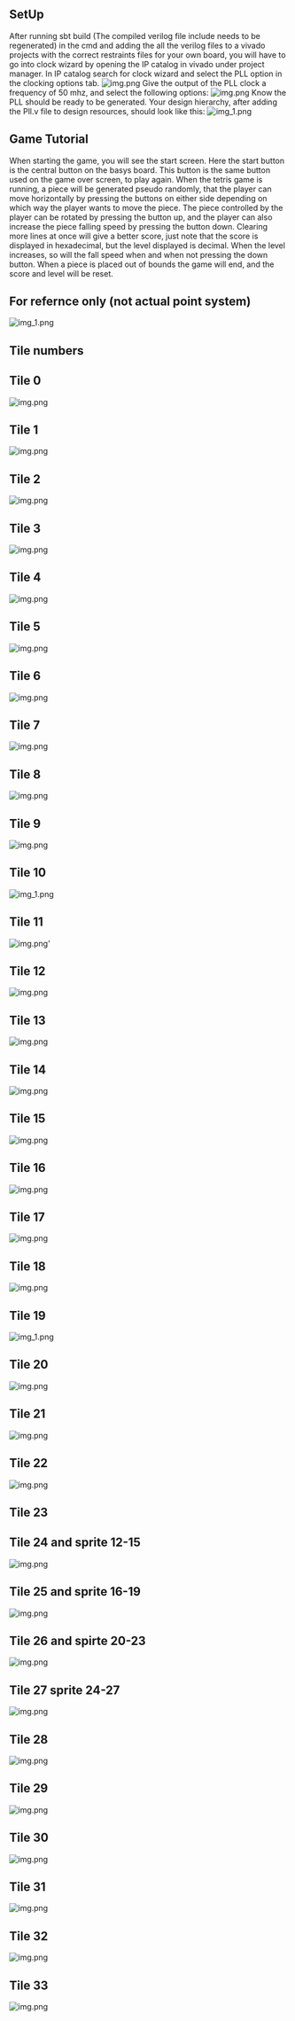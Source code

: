 ## SetUp
After running sbt build (The compiled verilog file include needs to be regenerated) in the cmd and adding the all the verilog files to a vivado projects with the correct restraints files for your own board, you will have to go into clock wizard by opening the IP catalog in vivado under project manager. In IP catalog search for clock wizard and select the PLL option in the clocking options tab.
![img.png](images/setup1.png)
Give the output of the PLL clock a frequency of 50 mhz, and select the following options:
![img.png](images/setup2.png)
Know the PLL should be ready to be generated. Your design hierarchy, after adding the Pll.v file to design resources, should look like this:
![img_1.png](images/setup3.png)
## Game Tutorial
When starting the game, you will see the start screen. Here the start button is the central button on the basys board. This button is the same button used on the game over screen, to play again. When the tetris game is running, a piece will be generated pseudo randomly, that the player can move horizontally by pressing the buttons on either side depending on which way the player wants to move the piece.  The piece controlled by the player can be rotated by pressing the button up, and the player can also increase the piece falling speed by pressing the button down.
Clearing more lines at once will give a better score, just note that the score is displayed in hexadecimal, but the level displayed is decimal. When the level increases, so will the fall speed when and when not pressing the down button.  When a piece is placed out of bounds the game will end, and the score and level will be reset.
## For refernce only (not actual point system)
![img_1.png](images/scoresystem.png) 

## Tile numbers
## Tile 0
![img.png](images/Background.png)
## Tile 1
![img.png](images/blankTile.png)
## Tile 2
![img.png](images/letterE.png)
## Tile 3
![img.png](images/letterO.png)
## Tile 4
![img.png](images/letterT.png)
## Tile 5
![img.png](images/letterP.png)
## Tile 6
![img.png](images/letterS.png)
## Tile 7
![img.png](images/letterC.png)
## Tile 8
![img.png](images/letterR.png)
## Tile 9
![img.png](images/letterL.png)
## Tile 10
![img_1.png](images/number0.png)
## Tile 11
![img.png](images/Number1.png)'
## Tile 12
![img.png](images/number2.png)
## Tile 13
![img.png](images/number3.png)
## Tile 14
![img.png](images/number4.png)
## Tile 15
![img.png](images/number15.png)
## Tile 16
![img.png](images/number6.png)
## Tile 17
![img.png](images/number7.png)
## Tile 18
![img.png](images/number8.png)
## Tile 19
![img_1.png](images/number9.png)
## Tile 20
![img.png](images/letterV.png)
## Tile 21
![img.png](images/tile21.png)
## Tile 22
![img.png](images/tile22.png)
## Tile 23

## Tile 24 and sprite 12-15
![img.png](images/blueBlock.png)
## Tile 25 and sprite 16-19
![img.png](images/orangeBlock.png)
## Tile 26 and spirte 20-23
![img.png](images/pinkBlock.png)
## Tile 27 sprite 24-27
![img.png](images/purpleBlock.png)
## Tile 28
![img.png](images/letterG.png)
## Tile 29
![img.png](images/letterI.png)
## Tile 30
![img.png](images/letterA.png)
## Tile 31
![img.png](images/letterM.png)
## Tile 32
![img.png](images/letterB.png)
## Tile 33
![img.png](images/letterD.png)